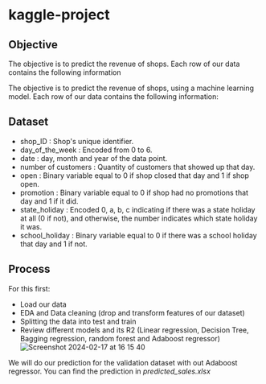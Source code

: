 # kaggle-project

## Objective
The objective is to predict the revenue of shops. Each row of our data contains the following information

The objective is to predict the revenue of shops, using a machine learning model. Each row of our data contains the following information:

## Dataset
* shop_ID : Shop's unique identifier.
* day_of_the_week : Encoded from 0 to 6.
* date : day, month and year of the data point.
* number of customers : Quantity of customers that showed up that day.
* open : Binary variable equal to 0 if shop closed that day and 1 if shop open.
* promotion : Binary variable equal to 0 if shop had no promotions that day and 1 if it did.
* state_holiday : Encoded 0, a, b, c indicating if there was a state holiday at all (0 if not), and otherwise, the number indicates which state holiday it was.
* school_holiday : Binary variable equal to 0 if there was a school holiday that day and 1 if not.

## Process
For this first:
* Load our data
* EDA and Data cleaning (drop and transform features of our dataset)
* Splitting the data into test and train
* Review different models and its R2 (Linear regression, Decision Tree, Bagging regression, random forest and Adaboost regressor)
![Screenshot 2024-02-17 at 16 15 40](https://github.com/gonzalo711/kaggle-project/assets/44572646/daa5c3c5-9bde-4b80-9f12-d8c32764a0dc)

We will do our prediction for the validation dataset with out Adaboost regressor. You can find the prediction in _predicted_sales.xlsx_

